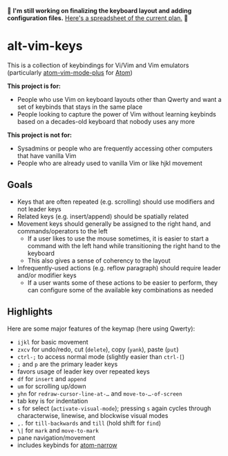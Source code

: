 :construction: **I'm still working on finalizing the keyboard layout and adding configuration files.** [Here's a spreadsheet of the current plan.](https://docs.google.com/spreadsheets/d/1GyCh6h8Ttc9uhrkitXT-BJbw4bowhrKhP1Uw25iINrk/edit) :construction:

# alt-vim-keys

This is a collection of keybindings for Vi/Vim and Vim emulators (particularly [atom-vim-mode-plus](https://github.com/t9md/atom-vim-mode-plus) for [Atom](https://atom.io/))

**This project is for:**
- People who use Vim on keyboard layouts other than Qwerty and want a set of keybinds that stays in the same place
- People looking to capture the power of Vim without learning keybinds based on a decades-old keyboard that nobody uses any more

**This project is not for:**
- Sysadmins or people who are frequently accessing other computers that have vanilla Vim
- People who are already used to vanilla Vim or like hjkl movement

## Goals

* Keys that are often repeated (e.g. scrolling) should use modifiers and not leader keys
* Related keys (e.g. insert/append) should be spatially related
* Movement keys should generally be assigned to the right hand, and commands/operators to the left
  - If a user likes to use the mouse sometimes, it is easier to start a command with the left hand while transitioning the right hand to the keyboard
  - This also gives a sense of coherency to the layout
* Infrequently-used actions (e.g. reflow paragraph) should require leader and/or modifier keys
  - If a user wants some of these actions to be easier to perform, they can configure some of the available key combinations as needed

## Highlights

Here are some major features of the keymap (here using Qwerty):

- `ijkl` for basic movement
- `zxcv` for undo/redo, cut (`delete`), copy (`yank`), paste (`put`)
- `ctrl-;` to access normal mode (slightly easier than `ctrl-[`)
- `;` and `p` are the primary leader keys
- favors usage of leader key over repeated keys
- `df` for `insert` and `append`
- `um` for scrolling up/down
- `yhn` for `redraw-cursor-line-at-…` and `move-to-…-of-screen`
- tab key is for indentation
- `s` for select (`activate-visual-mode`); pressing `s` again cycles through characterwise, linewise, and blockwise visual modes
- `,.` for `till-backwards` and `till` (hold shift for `find`)
- `\|` for `mark` and `move-to-mark`
- pane navigation/movement
- includes keybinds for [atom-narrow](https://github.com/t9md/atom-narrow)
